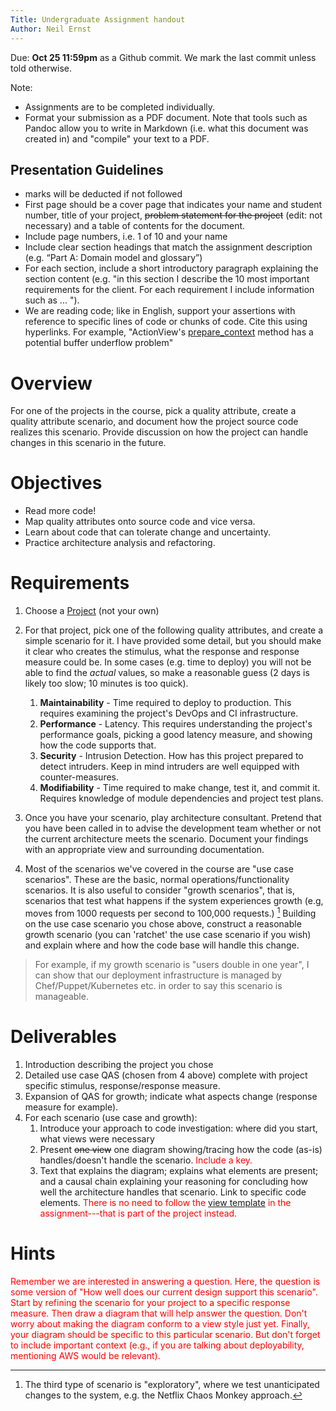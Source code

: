 ```yaml
---
Title: Undergraduate Assignment handout
Author: Neil Ernst
---
```

Due: **Oct 25 11:59pm** as a Github commit. We mark the last commit unless told otherwise.

Note:

* Assignments are to be completed individually.
* Format your submission as a PDF document. Note that tools such as Pandoc allow you to write in Markdown (i.e. what this document was created in) and "compile" your text to a PDF.

## Presentation Guidelines

* marks will be deducted if not followed
* First page should be a cover page that indicates your name and student number, title of your project, <strike>problem statement for the project</strike> (edit: not necessary) and a table of contents for the document.
* Include page numbers, i.e. 1 of 10 and your name 
* Include clear section headings that match the assignment description (e.g. “Part A: Domain model and glossary”)
* For each section, include a short introductory paragraph explaining the section content (e.g. "in this section I describe the 10 most important requirements for the client. For each requirement I include information such as ... ").
* We are reading code; like in English, support your assertions with reference to specific lines of code or chunks of code. Cite this using hyperlinks. For example, "ActionView's [prepare_context](https://github.com/rails/rails/blob/7ca3ab415d409ba39b07ff5a96da06d68098069b/actionview/lib/action_view/context.rb#L22) method has a potential buffer underflow problem"

# Overview
For one of the projects in the course, pick a quality attribute, create a quality attribute scenario, and document how the project source code realizes this scenario. Provide discussion on how the project can handle changes in this scenario in the future.

# Objectives
* Read more code!
* Map quality attributes onto source code and vice versa.
* Learn about code that can tolerate change and uncertainty.
* Practice architecture analysis and refactoring.

# Requirements
1. Choose a [Project](https://github.com/SENG480-18/course/wiki/Project-Group-Mapping) (not your own)
2. For that project, pick one of the following quality attributes, and create a simple scenario for it. I have provided some detail, but you should make it clear who creates the stimulus, what the response and response measure could be. In some cases (e.g. time to deploy) you will not be able to find the *actual* values, so make a reasonable guess (2 days is likely too slow; 10 minutes is too quick).
	  1. **Maintainability** - Time required to deploy to production. This requires examining the project's DevOps and CI infrastructure.
	  2. **Performance** - Latency. This requires understanding the project's performance goals, picking a good latency measure, and showing how the code supports that.
	  3. **Security** - Intrusion Detection. How has this project prepared to detect intruders. Keep in mind intruders are well equipped with counter-measures.
	  4. **Modifiability** - Time required to make change, test it, and commit it. Requires knowledge of module dependencies and project test plans.
	
3. Once you have your scenario, play architecture consultant. Pretend that you have been called in to advise the development team whether or not the current architecture meets the scenario. Document your findings with an appropriate view and surrounding documentation.
4. Most of the scenarios we've covered in the course are "use case scenarios". These are the basic, normal operations/functionality scenarios. It is also useful to consider "growth scenarios", that is, scenarios that test what happens if the system experiences growth (e.g, moves from 1000 requests per second to 100,000 requests.) [^other] Building on the use case scenario you chose above, construct a reasonable growth scenario (you can 'ratchet' the use case scenario if you wish) and explain where and how the code base will handle this change.

> For example, if my growth scenario is "users double in one year", I can show that our deployment infrastructure is managed by Chef/Puppet/Kubernetes etc. in order to say this scenario is manageable.

# Deliverables
1. Introduction describing the project you chose
2. Detailed use case QAS (chosen from 4 above) complete with project specific stimulus, response/response measure.
3. Expansion of QAS for growth; indicate what aspects change (response measure for example).
4. For each scenario (use case and growth):
	1. Introduce your approach to code investigation: where did you start, what views were necessary
	2. Present <s>one view</s> one diagram showing/tracing how the code (as-is) handles/doesn't handle the scenario. <font color="red">Include a key.</font>
	3. Text that explains the diagram; explains what elements are present; and a causal chain explaining your reasoning for concluding how well the architecture handles that scenario. Link to specific code elements. <font color="red">There is no need to follow the [view template](https://github.com/SENG480-18/course/blob/master/lectures/6-cc.md#representing-views) in the assignment---that is part of the project instead.</font>

# Hints
<font color="red">Remember we are interested in answering a question. Here, the question is some version of "How well does our current design support this scenario". Start by refining the scenario for your project to a specific response measure. Then draw a diagram that will help answer the question. Don't worry about making the diagram conform to a view style just yet. Finally, your diagram should be specific to this particular scenario. But don't forget to include important context (e.g., if you are talking about deployability, mentioning AWS would be relevant).</font>

[^other]: The third type of scenario is "exploratory", where we test unanticipated changes to the system, e.g. the Netflix Chaos Monkey approach.
